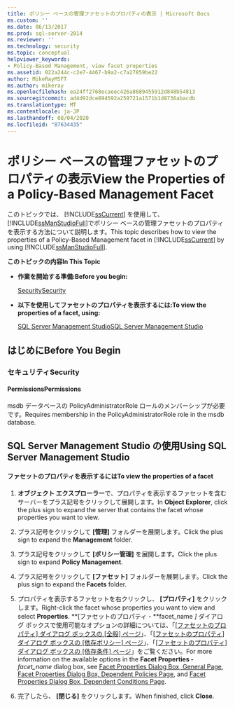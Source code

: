 ```yaml
---
title: ポリシー ベースの管理ファセットのプロパティの表示 | Microsoft Docs
ms.custom: ''
ms.date: 06/13/2017
ms.prod: sql-server-2014
ms.reviewer: ''
ms.technology: security
ms.topic: conceptual
helpviewer_keywords:
- Policy-Based Management, view facet properties
ms.assetid: 022a244c-c2e7-4467-b9a2-c7a27859be22
author: MikeRayMSFT
ms.author: mikeray
ms.openlocfilehash: ea24ff2768ecaeec426a8689455912d848b54813
ms.sourcegitcommit: ad4d92dce894592a259721a1571b1d8736abacdb
ms.translationtype: MT
ms.contentlocale: ja-JP
ms.lasthandoff: 08/04/2020
ms.locfileid: "87634435"
---
```

# <a name="view-the-properties-of-a-policy-based-management-facet"></a><span data-ttu-id="8067d-102">ポリシー ベースの管理ファセットのプロパティの表示</span><span class="sxs-lookup"><span data-stu-id="8067d-102">View the Properties of a Policy-Based Management Facet</span></span>
  <span data-ttu-id="8067d-103">このトピックでは、 [!INCLUDE[ssCurrent](../../includes/sscurrent-md.md)] を使用して、 [!INCLUDE[ssManStudioFull](../../includes/ssmanstudiofull-md.md)]でポリシー ベースの管理ファセットのプロパティを表示する方法について説明します。</span><span class="sxs-lookup"><span data-stu-id="8067d-103">This topic describes how to view the properties of a Policy-Based Management facet in [!INCLUDE[ssCurrent](../../includes/sscurrent-md.md)] by using [!INCLUDE[ssManStudioFull](../../includes/ssmanstudiofull-md.md)].</span></span>  
  
 <span data-ttu-id="8067d-104">**このトピックの内容**</span><span class="sxs-lookup"><span data-stu-id="8067d-104">**In This Topic**</span></span>  
  
-   <span data-ttu-id="8067d-105">**作業を開始する準備:**</span><span class="sxs-lookup"><span data-stu-id="8067d-105">**Before you begin:**</span></span>  
  
     [<span data-ttu-id="8067d-106">Security</span><span class="sxs-lookup"><span data-stu-id="8067d-106">Security</span></span>](#Security)  
  
-   <span data-ttu-id="8067d-107">**以下を使用してファセットのプロパティを表示するには:**</span><span class="sxs-lookup"><span data-stu-id="8067d-107">**To view the properties of a facet, using:**</span></span>  
  
     [<span data-ttu-id="8067d-108">SQL Server Management Studio</span><span class="sxs-lookup"><span data-stu-id="8067d-108">SQL Server Management Studio</span></span>](#SSMSProcedure)  
  
##  <a name="before-you-begin"></a><a name="BeforeYouBegin"></a> <span data-ttu-id="8067d-109">はじめに</span><span class="sxs-lookup"><span data-stu-id="8067d-109">Before You Begin</span></span>  
  
###  <a name="security"></a><a name="Security"></a> <span data-ttu-id="8067d-110">セキュリティ</span><span class="sxs-lookup"><span data-stu-id="8067d-110">Security</span></span>  
  
####  <a name="permissions"></a><a name="Permissions"></a> <span data-ttu-id="8067d-111">Permissions</span><span class="sxs-lookup"><span data-stu-id="8067d-111">Permissions</span></span>  
 <span data-ttu-id="8067d-112">msdb データベースの PolicyAdministratorRole ロールのメンバーシップが必要です。</span><span class="sxs-lookup"><span data-stu-id="8067d-112">Requires membership in the PolicyAdministratorRole role in the msdb database.</span></span>  
  
##  <a name="using-sql-server-management-studio"></a><a name="SSMSProcedure"></a> <span data-ttu-id="8067d-113">SQL Server Management Studio の使用</span><span class="sxs-lookup"><span data-stu-id="8067d-113">Using SQL Server Management Studio</span></span>  
  
#### <a name="to-view-the-properties-of-a-facet"></a><span data-ttu-id="8067d-114">ファセットのプロパティを表示するには</span><span class="sxs-lookup"><span data-stu-id="8067d-114">To view the properties of a facet</span></span>  
  
1.  <span data-ttu-id="8067d-115">**オブジェクト エクスプローラー**で、プロパティを表示するファセットを含むサーバーをプラス記号をクリックして展開します。</span><span class="sxs-lookup"><span data-stu-id="8067d-115">In **Object Explorer**, click the plus sign to expand the server that contains the facet whose properties you want to view.</span></span>  
  
2.  <span data-ttu-id="8067d-116">プラス記号をクリックして **[管理]** フォルダーを展開します。</span><span class="sxs-lookup"><span data-stu-id="8067d-116">Click the plus sign to expand the **Management** folder.</span></span>  
  
3.  <span data-ttu-id="8067d-117">プラス記号をクリックして **[ポリシー管理]** を展開します。</span><span class="sxs-lookup"><span data-stu-id="8067d-117">Click the plus sign to expand **Policy Management**.</span></span>  
  
4.  <span data-ttu-id="8067d-118">プラス記号をクリックして **[ファセット]** フォルダーを展開します。</span><span class="sxs-lookup"><span data-stu-id="8067d-118">Click the plus sign to expand the **Facets** folder.</span></span>  
  
5.  <span data-ttu-id="8067d-119">プロパティを表示するファセットを右クリックし、 **[プロパティ]** をクリックします。</span><span class="sxs-lookup"><span data-stu-id="8067d-119">Right-click the facet whose properties you want to view and select **Properties**.</span></span> <span data-ttu-id="8067d-120">\*\*[ファセットのプロパティ - \*\*facet_name _]_ ダイアログ ボックスで使用可能なオプションの詳細については、「[[ファセットのプロパティ] ダイアログ ボックスの [全般] ページ](../../integration-services/general-page-of-integration-services-designers-options.md)」、「[[ファセットのプロパティ] ダイアログ ボックスの [依存ポリシー] ページ](facet-properties-dialog-box-dependent-policies-page.md)」、「[[ファセットのプロパティ] ダイアログ ボックスの [依存条件] ページ](facet-properties-dialog-box-dependent-conditions-page.md)」をご覧ください。</span><span class="sxs-lookup"><span data-stu-id="8067d-120">For more information on the available options in the **Facet Properties -**_facet_name_ dialog box, see [Facet Properties Dialog Box, General Page](../../integration-services/general-page-of-integration-services-designers-options.md), [Facet Properties Dialog Box, Dependent Policies Page](facet-properties-dialog-box-dependent-policies-page.md), and [Facet Properties Dialog Box, Dependent Conditions Page](facet-properties-dialog-box-dependent-conditions-page.md).</span></span>  
  
6.  <span data-ttu-id="8067d-121">完了したら、 **[閉じる]** をクリックします。</span><span class="sxs-lookup"><span data-stu-id="8067d-121">When finished, click **Close**.</span></span>  
  
  
